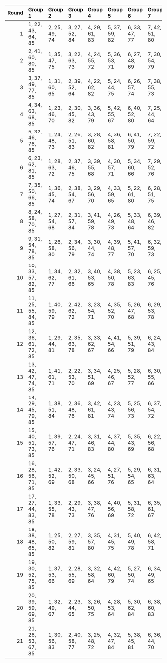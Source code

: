 |   Round | Group 1            | Group 2       | Group 3       | Group 4       | Group 5       | Group 6       | Group 7       | Group 8       | Group 9       | Group 10       | Group 11       | Group 12       | Group 13       | Group 14       | Group 15       | Group 16       | Group 17       | Group 18       | Group 19       | Group 20       | Group 21       |
|--------:|:-------------------|:--------------|:--------------|:--------------|:--------------|:--------------|:--------------|:--------------|:--------------|:---------------|:---------------|:---------------|:---------------|:---------------|:---------------|:---------------|:---------------|:---------------|:---------------|:---------------|:---------------|
|       1 | 1, 22, 43, 64, 85  | 2, 25, 49, 74 | 3, 27, 52, 84 | 4, 29, 61, 83 | 5, 37, 59, 82 | 6, 33, 47, 77 | 7, 42, 51, 80 | 8, 23, 60, 73 | 9, 35, 62, 76 | 10, 39, 44, 71 | 11, 28, 46, 65 | 12, 34, 57, 81 | 13, 41, 56, 72 | 14, 26, 54, 69 | 15, 24, 53, 79 | 16, 32, 45, 78 | 17, 30, 63, 70 | 18, 36, 55, 75 | 19, 38, 58, 68 | 20, 40, 50, 67 | 21, 31, 48, 66 |
|       2 | 2, 41, 60, 80, 85  | 1, 35, 47, 75 | 3, 22, 63, 73 | 4, 24, 55, 72 | 5, 36, 53, 71 | 6, 27, 48, 69 | 7, 30, 54, 79 | 8, 32, 57, 68 | 9, 34, 45, 67 | 10, 42, 43, 66 | 11, 38, 52, 82 | 12, 26, 56, 64 | 13, 28, 44, 78 | 14, 40, 46, 81 | 15, 23, 49, 76 | 16, 33, 51, 70 | 17, 39, 62, 65 | 18, 25, 61, 77 | 19, 31, 59, 74 | 20, 29, 58, 84 | 21, 37, 50, 83 |
|       3 | 3, 37, 49, 77, 85  | 1, 31, 60, 65 | 2, 39, 52, 64 | 4, 22, 62, 82 | 5, 24, 44, 75 | 6, 26, 57, 74 | 7, 38, 55, 73 | 8, 29, 50, 71 | 9, 32, 56, 81 | 10, 34, 59, 70 | 11, 36, 47, 69 | 12, 23, 45, 68 | 13, 40, 54, 84 | 14, 28, 58, 66 | 15, 30, 46, 80 | 16, 42, 48, 83 | 17, 25, 51, 78 | 18, 35, 53, 72 | 19, 41, 43, 67 | 20, 27, 63, 79 | 21, 33, 61, 76 |
|       4 | 4, 34, 63, 68, 85  | 1, 23, 46, 70 | 2, 30, 45, 82 | 3, 36, 43, 79 | 5, 42, 55, 67 | 6, 40, 52, 80 | 7, 25, 44, 64 | 8, 27, 47, 78 | 9, 29, 60, 77 | 10, 41, 58, 76 | 11, 32, 53, 74 | 12, 35, 59, 84 | 13, 37, 62, 73 | 14, 39, 50, 72 | 15, 26, 48, 71 | 16, 22, 57, 66 | 17, 31, 61, 69 | 18, 33, 49, 83 | 19, 24, 51, 65 | 20, 28, 54, 81 | 21, 38, 56, 75 |
|       5 | 5, 32, 46, 76, 85  | 1, 24, 48, 73 | 2, 26, 51, 83 | 3, 28, 60, 82 | 4, 36, 58, 81 | 6, 41, 50, 79 | 7, 22, 59, 72 | 8, 34, 61, 75 | 9, 38, 43, 70 | 10, 27, 45, 64 | 11, 33, 56, 80 | 12, 40, 55, 71 | 13, 25, 53, 68 | 14, 23, 52, 78 | 15, 31, 44, 77 | 16, 29, 62, 69 | 17, 35, 54, 74 | 18, 37, 57, 67 | 19, 39, 49, 66 | 20, 30, 47, 65 | 21, 42, 63, 84 |
|       6 | 6, 23, 62, 81, 85  | 1, 28, 63, 72 | 2, 37, 46, 75 | 3, 39, 55, 68 | 4, 30, 57, 71 | 5, 34, 60, 66 | 7, 29, 52, 76 | 8, 36, 51, 67 | 9, 42, 49, 64 | 10, 40, 48, 74 | 11, 27, 61, 73 | 12, 25, 58, 65 | 13, 31, 50, 70 | 14, 33, 53, 84 | 15, 35, 45, 83 | 16, 26, 43, 82 | 17, 38, 59, 80 | 18, 41, 44, 69 | 19, 22, 47, 79 | 20, 24, 56, 78 | 21, 32, 54, 77 |
|       7 | 7, 35, 50, 66, 85  | 1, 36, 45, 74 | 2, 38, 54, 67 | 3, 29, 56, 70 | 4, 33, 59, 65 | 5, 22, 61, 80 | 6, 28, 51, 75 | 8, 41, 48, 84 | 9, 39, 47, 73 | 10, 26, 60, 72 | 11, 24, 57, 64 | 12, 30, 49, 69 | 13, 32, 52, 83 | 14, 34, 44, 82 | 15, 25, 63, 81 | 16, 37, 58, 79 | 17, 40, 43, 68 | 18, 42, 46, 78 | 19, 23, 55, 77 | 20, 31, 53, 76 | 21, 27, 62, 71 |
|       8 | 8, 24, 58, 70, 85  | 1, 27, 54, 68 | 2, 31, 57, 84 | 3, 41, 59, 78 | 4, 26, 49, 73 | 5, 33, 48, 64 | 6, 39, 46, 82 | 7, 37, 45, 71 | 9, 22, 55, 83 | 10, 28, 47, 67 | 11, 30, 50, 81 | 12, 32, 63, 80 | 13, 23, 61, 79 | 14, 35, 56, 77 | 15, 38, 62, 66 | 16, 40, 44, 76 | 17, 42, 53, 75 | 18, 29, 51, 74 | 19, 25, 60, 69 | 20, 34, 43, 72 | 21, 36, 52, 65 |
|       9 | 9, 31, 54, 78, 85  | 1, 26, 58, 80 | 2, 34, 56, 79 | 3, 30, 44, 74 | 4, 39, 48, 77 | 5, 41, 57, 70 | 6, 32, 59, 73 | 7, 36, 62, 68 | 8, 25, 43, 83 | 10, 38, 53, 69 | 11, 23, 51, 66 | 12, 42, 50, 76 | 13, 29, 63, 75 | 14, 27, 60, 67 | 15, 33, 52, 72 | 16, 35, 55, 65 | 17, 37, 47, 64 | 18, 28, 45, 84 | 19, 40, 61, 82 | 20, 22, 46, 71 | 21, 24, 49, 81 |
|      10 | 10, 33, 57, 82, 85 | 1, 34, 62, 77 | 2, 32, 61, 66 | 3, 40, 53, 65 | 4, 38, 50, 78 | 5, 23, 63, 83 | 6, 25, 45, 76 | 7, 27, 58, 75 | 8, 39, 56, 74 | 9, 30, 51, 72  | 11, 35, 60, 71 | 12, 37, 48, 70 | 13, 24, 46, 69 | 14, 41, 55, 64 | 15, 29, 59, 67 | 16, 31, 47, 81 | 17, 22, 49, 84 | 18, 26, 52, 79 | 19, 36, 54, 73 | 20, 42, 44, 68 | 21, 28, 43, 80 |
|      11 | 11, 25, 55, 84, 85 | 1, 40, 59, 79 | 2, 42, 62, 72 | 3, 23, 54, 71 | 4, 35, 52, 70 | 5, 26, 47, 68 | 6, 29, 53, 78 | 7, 31, 56, 67 | 8, 33, 44, 66 | 9, 41, 63, 65  | 10, 37, 51, 81 | 12, 27, 43, 77 | 13, 39, 45, 80 | 14, 22, 48, 75 | 15, 32, 50, 69 | 16, 38, 61, 64 | 17, 24, 60, 76 | 18, 30, 58, 73 | 19, 28, 57, 83 | 20, 36, 49, 82 | 21, 34, 46, 74 |
|      12 | 12, 36, 61, 72, 85 | 1, 29, 44, 81 | 2, 35, 63, 78 | 3, 33, 62, 67 | 4, 41, 54, 66 | 5, 39, 51, 79 | 6, 24, 43, 84 | 7, 26, 46, 77 | 8, 28, 59, 76 | 9, 40, 57, 75  | 10, 31, 52, 73 | 11, 34, 58, 83 | 13, 38, 49, 71 | 14, 25, 47, 70 | 15, 42, 56, 65 | 16, 30, 60, 68 | 17, 32, 48, 82 | 18, 23, 50, 64 | 19, 27, 53, 80 | 20, 37, 55, 74 | 21, 22, 45, 69 |
|      13 | 13, 42, 47, 74, 85 | 1, 41, 61, 71 | 2, 22, 53, 70 | 3, 34, 51, 69 | 4, 25, 46, 67 | 5, 28, 52, 77 | 6, 30, 55, 66 | 7, 32, 43, 65 | 8, 40, 62, 64 | 9, 36, 50, 80  | 10, 24, 54, 83 | 11, 26, 63, 76 | 12, 38, 44, 79 | 14, 31, 49, 68 | 15, 37, 60, 84 | 16, 23, 59, 75 | 17, 29, 57, 72 | 18, 27, 56, 82 | 19, 35, 48, 81 | 20, 33, 45, 73 | 21, 39, 58, 78 |
|      14 | 14, 29, 45, 79, 85 | 1, 38, 51, 84 | 2, 36, 48, 76 | 3, 42, 61, 81 | 4, 23, 43, 74 | 5, 25, 56, 73 | 6, 37, 54, 72 | 7, 28, 49, 70 | 8, 31, 55, 80 | 9, 33, 58, 69  | 10, 35, 46, 68 | 11, 22, 44, 67 | 12, 39, 53, 83 | 13, 27, 57, 65 | 15, 41, 47, 82 | 16, 24, 50, 77 | 17, 34, 52, 71 | 18, 40, 63, 66 | 19, 26, 62, 78 | 20, 32, 60, 75 | 21, 30, 59, 64 |
|      15 | 15, 40, 51, 73, 85 | 1, 39, 57, 76 | 2, 24, 47, 71 | 3, 31, 46, 83 | 4, 37, 44, 80 | 5, 35, 43, 69 | 6, 22, 56, 68 | 7, 41, 53, 81 | 8, 26, 45, 65 | 9, 28, 48, 79  | 10, 30, 61, 78 | 11, 42, 59, 77 | 12, 33, 54, 75 | 13, 36, 60, 64 | 14, 38, 63, 74 | 16, 27, 49, 72 | 17, 23, 58, 67 | 18, 32, 62, 70 | 19, 34, 50, 84 | 20, 25, 52, 66 | 21, 29, 55, 82 |
|      16 | 16, 28, 56, 71, 85 | 1, 42, 52, 69 | 2, 33, 50, 68 | 3, 24, 45, 66 | 4, 27, 51, 76 | 5, 29, 54, 65 | 6, 31, 63, 64 | 7, 39, 61, 84 | 8, 35, 49, 79 | 9, 23, 53, 82  | 10, 25, 62, 75 | 11, 37, 43, 78 | 12, 41, 46, 73 | 13, 30, 48, 67 | 14, 36, 59, 83 | 15, 22, 58, 74 | 17, 26, 55, 81 | 18, 34, 47, 80 | 19, 32, 44, 72 | 20, 38, 57, 77 | 21, 40, 60, 70 |
|      17 | 17, 27, 44, 83, 85 | 1, 33, 55, 78 | 2, 29, 43, 73 | 3, 38, 47, 76 | 4, 40, 56, 69 | 5, 31, 58, 72 | 6, 35, 61, 67 | 7, 24, 63, 82 | 8, 30, 53, 77 | 9, 37, 52, 68  | 10, 22, 50, 65 | 11, 41, 49, 75 | 12, 28, 62, 74 | 13, 26, 59, 66 | 14, 32, 51, 71 | 15, 34, 54, 64 | 16, 36, 46, 84 | 18, 39, 60, 81 | 19, 42, 45, 70 | 20, 23, 48, 80 | 21, 25, 57, 79 |
|      18 | 18, 38, 48, 65, 85 | 1, 25, 50, 82 | 2, 27, 59, 81 | 3, 35, 57, 80 | 4, 31, 45, 75 | 5, 40, 49, 78 | 6, 42, 58, 71 | 7, 33, 60, 74 | 8, 37, 63, 69 | 9, 26, 44, 84  | 10, 32, 55, 79 | 11, 39, 54, 70 | 12, 24, 52, 67 | 13, 22, 51, 77 | 14, 30, 43, 76 | 15, 28, 61, 68 | 16, 34, 53, 73 | 17, 36, 56, 66 | 19, 29, 46, 64 | 20, 41, 62, 83 | 21, 23, 47, 72 |
|      19 | 19, 30, 52, 75, 85 | 1, 37, 53, 66 | 2, 28, 55, 69 | 3, 32, 58, 64 | 4, 42, 60, 79 | 5, 27, 50, 74 | 6, 34, 49, 65 | 7, 40, 47, 83 | 8, 38, 46, 72 | 9, 25, 59, 71  | 10, 23, 56, 84 | 11, 29, 48, 68 | 12, 31, 51, 82 | 13, 33, 43, 81 | 14, 24, 62, 80 | 15, 36, 57, 78 | 16, 39, 63, 67 | 17, 41, 45, 77 | 18, 22, 54, 76 | 20, 26, 61, 70 | 21, 35, 44, 73 |
|      20 | 20, 39, 59, 69, 85 | 1, 32, 49, 67 | 2, 23, 44, 65 | 3, 26, 50, 75 | 4, 28, 53, 64 | 5, 30, 62, 84 | 6, 38, 60, 83 | 7, 34, 48, 78 | 8, 22, 52, 81 | 9, 24, 61, 74  | 10, 36, 63, 77 | 11, 40, 45, 72 | 12, 29, 47, 66 | 13, 35, 58, 82 | 14, 42, 57, 73 | 15, 27, 55, 70 | 16, 25, 54, 80 | 17, 33, 46, 79 | 18, 31, 43, 71 | 19, 37, 56, 76 | 21, 41, 51, 68 |
|      21 | 21, 26, 53, 67, 85 | 1, 30, 56, 83 | 2, 40, 58, 77 | 3, 25, 48, 72 | 4, 32, 47, 84 | 5, 38, 45, 81 | 6, 36, 44, 70 | 7, 23, 57, 69 | 8, 42, 54, 82 | 9, 27, 46, 66  | 10, 29, 49, 80 | 11, 31, 62, 79 | 12, 22, 60, 78 | 13, 34, 55, 76 | 14, 37, 61, 65 | 15, 39, 43, 75 | 16, 41, 52, 74 | 17, 28, 50, 73 | 18, 24, 59, 68 | 19, 33, 63, 71 | 20, 35, 51, 64 |